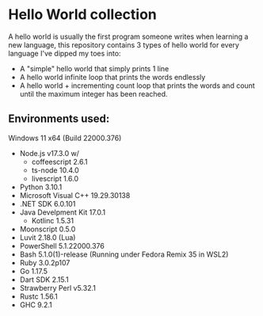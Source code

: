 # Hello World collection
A hello world is usually the first program someone writes when learning a new language, this repository contains 3 types of hello world for every language I've dipped my toes into:
- A "simple" hello world that simply prints 1 line
- A hello world infinite loop that prints the words endlessly
- A hello world + incrementing count loop that prints the words and count until the maximum integer has been reached.

## Environments used:
Windows 11 x64 (Build 22000.376)
- Node.js v17.3.0 w/
    - coffeescript 2.6.1 
    - ts-node 10.4.0
    - livescript 1.6.0
- Python 3.10.1
- Microsoft Visual C++ 19.29.30138
- .NET SDK 6.0.101
- Java Develpment Kit 17.0.1
    - Kotlinc 1.5.31
- Moonscript 0.5.0
- Luvit 2.18.0 (Lua)
- PowerShell 5.1.22000.376
- Bash 5.1.0(1)-release (Running under Fedora Remix 35 in WSL2)
- Ruby 3.0.2p107
- Go 1.17.5
- Dart SDK 2.15.1
- Strawberry Perl v5.32.1
- Rustc 1.56.1
- GHC 9.2.1